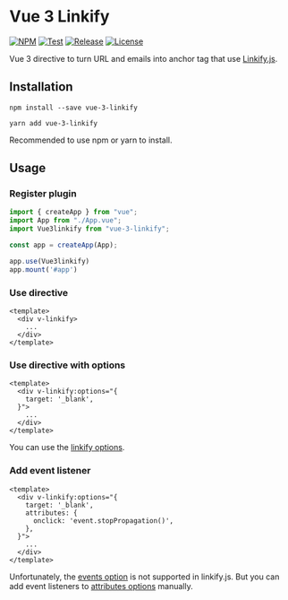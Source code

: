 # Vue 3 Linkify 

[![NPM](https://img.shields.io/npm/v/vue-3-linkify?color=cb3837&logo=npm)](https://www.npmjs.com/package/vue-3-linkify)
[![Test](https://github.com/say8425/vue-3-linkify/actions/workflows/test.yml/badge.svg)](https://github.com/say8425/vue-3-linkify/actions/workflows/test.yml)
[![Release](https://github.com/say8425/vue-3-linkify/actions/workflows/release.yml/badge.svg)](https://github.com/say8425/vue-3-linkify/actions/workflows/release.yml)
[![License](https://img.shields.io/badge/license-MIT-blue.svg)](https://github.com/say8425/vue-3-linkify/blob/master/LICENSE)

Vue 3 directive to turn URL and emails into anchor tag that use [Linkify.js](https://linkify.js.org/).

## Installation

```shell
npm install --save vue-3-linkify
```

```shell
yarn add vue-3-linkify
```

Recommended to use npm or yarn to install.

## Usage

### Register plugin

```typescript
import { createApp } from "vue";
import App from "./App.vue";
import Vue3linkify from "vue-3-linkify";

const app = createApp(App);

app.use(Vue3linkify)
app.mount('#app')
```

### Use directive

```vue
<template>
  <div v-linkify>
    ...
  </div>
</template>
```
### Use directive with options

```vue
<template>
  <div v-linkify:options="{
    target: '_blank',
  }">
    ...
  </div>
</template>
```

You can use the [linkify options](https://linkify.js.org/docs/options.html).

### Add event listener

```vue
<template>
  <div v-linkify:options="{
    target: '_blank',
    attributes: {
      onclick: 'event.stopPropagation()',
    },
  }">
    ...
  </div>
</template>
```

Unfortunately, the [events option](https://linkify.js.org/docs/options.html#events) is not supported in linkify.js.
But you can add event listeners to [attributes options](https://linkify.js.org/docs/options.html#attributes) manually.

